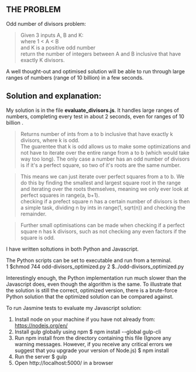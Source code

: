 THE PROBLEM
-----------
Odd number of divisors problem:  
>Given 3 inputs A, B and K:  
>where 1 < A < B   
>and K is a positive odd number   
>return the number of integers between A and B inclusive that have exactly K divisors.

A well thought-out and optimised solution will be able to run through large ranges of numbers (range of 10 billion) in a few seconds.

Solution and explanation:
---
My solution is in the file **evaluate_divisors.js**. It handles large ranges of numbers, completing every test in about 2 seconds, even for ranges of 10 billion . 

>Returns number of ints from a to b inclusive that have exactly k divisors, where k is odd.  
>The guarentee that k is odd allows us to make some optimizations and not have to iterate over the entire range from a to b (which would take way too long). The only case a number has an odd number of divisors is if it's a perfect square, so two of it's roots are the same number. 

>This means we can just iterate over perfect squares from a to b. We do this by finding the smallest and largest square root in the range and iterating over the roots themselves, meaning we only ever look at perfect squares in range(a, b+1).  
>checking if a prefect square n has a certain number of divisors is then a simple task, dividing n by ints in range(1, sqrt(n)) and checking the remainder. 

>Further small optimisations can be made when checking if a perfect square n has k divisors, such as not checking any even factors if the square is odd. 


I have written soltutions in both Python and Javascript.  

The Python scripts can be set to executable and run from a terminal.  
1 $chmod 744 odd-divisors_optimized.py
2 $../odd-divisors_optimized.py

Interestingly enough, the Python implementation run much slower than the Javascript does, even though the algorithm is the same. To illustrate that the solution is still the correct, optimized version, there is a brute-force Python solution that the optimized solution can be compared against. 

To run Jasmine tests to evaluate my Javascript solution:  

1. Install node on your machine if you have not already from: https://nodejs.org/en/
2. Install gulp globally using npm
    $ npm install --global gulp-cli
2. Run npm install from the directory containing this file (Ignore any warning messages. However, if you receive any critical errors we suggest that you upgrade your version of Node.js)
    $ npm install
3. Run the server
    $ gulp
4. Open http://localhost:5000/ in a browser

